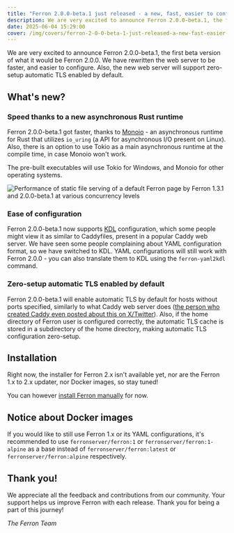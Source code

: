 ```yaml
---
title: "Ferron 2.0.0-beta.1 just released - a new, fast, easier to configure web server"
description: We are very excited to announce Ferron 2.0.0-beta.1, the first beta version of what it would be Ferron 2.0.0.
date: 2025-06-04 15:29:00
cover: /img/covers/ferron-2-0-0-beta-1-just-released-a-new-fast-easier-to-configure-web-server.png
---
```


We are very excited to announce Ferron 2.0.0-beta.1, the first beta version of what it would be Ferron 2.0.0. We have rewritten the web server to be faster, and easier to configure. Also, the new web server will support zero-setup automatic TLS enabled by default.

## What's new?

### Speed thanks to a new asynchronous Rust runtime

Ferron 2.0.0-beta.1 got faster, thanks to [Monoio](https://github.com/bytedance/monoio) - an asynchronous runtime for Rust that utilizes `io_uring` (a API for asynchronous I/O present on Linux). Also, there is an option to use Tokio as a main asynchronous runtime at the compile time, in case Monoio won't work.

The pre-built executables will use Tokio for Windows, and Monoio for other operating systems.

![Performance of static file serving of a default Ferron page by Ferron 1.3.1 and 2.0.0-beta.1 at various concurrency levels](/img/benchmark-ferron-1-vs-2.png)

### Ease of configuration

Ferron 2.0.0-beta.1 now supports [KDL](https://kdl.dev) configuration, which some people might view it as similar to Caddyfiles, present in a popular Caddy web server. We have seen some people complaining about YAML configuration format, so we have switched to KDL. YAML configurations will still work with Ferron 2.0.0 - you can also translate them to KDL using the `ferron-yaml2kdl` command.

### Zero-setup automatic TLS enabled by default

Ferron 2.0.0-beta.1 will enable automatic TLS by default for hosts without ports specified, similarly to what Caddy web server does ([the person who created Caddy even posted about this on X/Twitter](https://x.com/mholt6/status/1925404123530502759)). Also, if the home directory of Ferron user is configured correctly, the automatic TLS cache is stored in a subdirectory of the home directory, making automatic TLS configuration zero-setup.

## Installation

Right now, the installer for Ferron 2.x isn't available yet, nor are the Ferron 1.x to 2.x updater, nor Docker images, so stay tuned!

You can however [install Ferron manually](https://develop-v2.ferronweb.org/docs/installation/manual/) for now.

## Notice about Docker images

If you would like to still use Ferron 1.x or its YAML configurations, it's recommended to use `ferronserver/ferron:1` or `ferronserver/ferron:1-alpine` as a base instead of `ferronserver/ferron:latest` or `ferronserver/ferron:alpine` respectively.

## Thank you!

We appreciate all the feedback and contributions from our community. Your support helps us improve Ferron with each release. Thank you for being a part of this journey!

_The Ferron Team_
